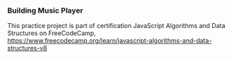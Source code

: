 ### Building Music Player

This practice project is part of certification JavaScript Algorithms and Data Structures on FreeCodeCamp,
https://www.freecodecamp.org/learn/javascript-algorithms-and-data-structures-v8
